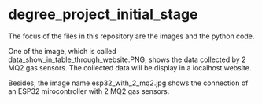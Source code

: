 # degree_project_initial_stage

The focus of the files in this repository are the images and the python code. 



One of the image, which is called data_show_in_table_through_website.PNG, shows the data collected by 2 MQ2 gas sensors. The collected data will be display in a localhost website. 

Besides, the image name esp32_with_2_mq2.jpg shows the connection of an ESP32 mirocontroller with 2 MQ2 gas sensors.



